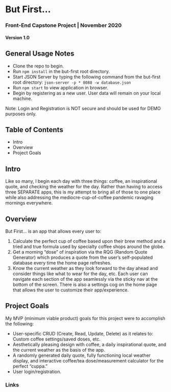 # But First…
### Front-End Capstone Project | November 2020 
#### Version 1.0


## General Usage Notes

* Clone the repo to begin.
* Run `npm install` in the but-first root directory.
* Start JSON Server by typing the following command from the but-first root directory: `json-server -p * 8088 -w database.json`
* Run `npm start` to view application in browser.
* Begin by registering as a new user. User data will remain on your local machine.

Note: Login and Registration is NOT secure and should be used for DEMO purposes only.


## Table of Contents

* Intro
* Overview
* Project Goals


## Intro
Like so many, I begin each day with three things: coffee, an inspirational quote, and checking the weather for the day.  Rather than having to access three SEPARATE apps, this is my attempt to bring all of those to one place while also addressing the mediocre-cup-of-coffee pandemic ravaging mornings everywhere.


## Overview
But First… is an app that allows every user to:
1.	Calculate the perfect cup of coffee based upon their brew method and a tried and true formula used by specialty coffee shops around the globe.
2.	Get a morning “dose” of inspiration via the RQG (Random Quote Generator) which produces a quote from the user’s self-populated database every time the home page refreshes.
3.	Know the current weather as they look forward to the day ahead and consider things like what to wear for the day, etc.
Each user can navigate each section of the app seamlessly via the sticky nav at the bottom of the screen.  There is also a settings cog on the home page that allows the user to customize their app/experience.


## Project Goals
My MVP (minimum viable product) goals for this project were to accomplish the following:

* User-specific CRUD (Create, Read, Update, Delete) as it relates to: Custom coffee settings/saved doses, etc. 
* Aesthetically pleasing design with coffee, a daily inspirational quote, and the current weather as the basis of the app.
* A randomly generated daily quote, fully functioning local weather display, and interactive coffee/tea dose/measurement calculator for the perfect “cuppa.”
* User login/registration.


### Links
